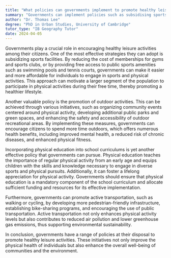 ```yaml
---
title: "What policies can governments implement to promote healthy leisure activities?"
summary: "Governments can implement policies such as subsidising sports facilities, promoting outdoor activities, and incorporating physical education in school curriculums."
author: "Dr. Thomas Lee"
degree: "PhD in Urban Studies, University of Cambridge"
tutor_type: "IB Geography Tutor"
date: 2024-04-05
---
```


Governments play a crucial role in encouraging healthy leisure activities among their citizens. One of the most effective strategies they can adopt is subsidizing sports facilities. By reducing the cost of memberships for gyms and sports clubs, or by providing free access to public sports amenities such as swimming pools and tennis courts, governments can make it easier and more affordable for individuals to engage in sports and physical activities. This approach can motivate a larger segment of the population to participate in physical activities during their free time, thereby promoting a healthier lifestyle.

Another valuable policy is the promotion of outdoor activities. This can be achieved through various initiatives, such as organizing community events centered around physical activity, developing additional public parks and green spaces, and enhancing the safety and accessibility of outdoor recreational areas. By implementing these measures, governments can encourage citizens to spend more time outdoors, which offers numerous health benefits, including improved mental health, a reduced risk of chronic diseases, and enhanced physical fitness.

Incorporating physical education into school curriculums is yet another effective policy that governments can pursue. Physical education teaches the importance of regular physical activity from an early age and equips children with the skills and knowledge necessary to engage in diverse sports and physical pursuits. Additionally, it can foster a lifelong appreciation for physical activity. Governments should ensure that physical education is a mandatory component of the school curriculum and allocate sufficient funding and resources for its effective implementation.

Furthermore, governments can promote active transportation, such as walking or cycling, by developing more pedestrian-friendly infrastructure, establishing bike-sharing programs, and encouraging the use of public transportation. Active transportation not only enhances physical activity levels but also contributes to reduced air pollution and lower greenhouse gas emissions, thus supporting environmental sustainability.

In conclusion, governments have a range of policies at their disposal to promote healthy leisure activities. These initiatives not only improve the physical health of individuals but also enhance the overall well-being of communities and the environment.
    